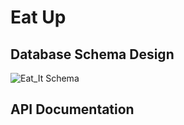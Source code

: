 # Eat Up

## Database Schema Design

![Eat_It Schema](https://github.com/ant-hoang/Eat_Up/assets/105393737/55d029ba-3670-419b-85d2-d3c66ef1c3c0)

## API Documentation